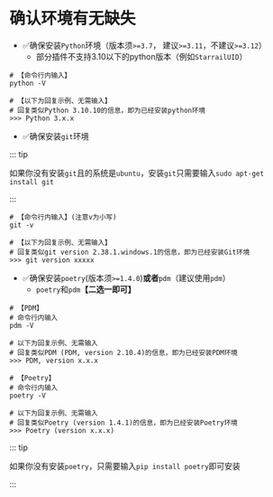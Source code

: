 # 确认环境有无缺失<Badge type="tip" text="简单" />

- ✅确保安装`Python`环境（版本须`>=3.7`， 建议`>=3.11`，不建议`>=3.12`）
  + 部分插件不支持3.10以下的python版本（例如`StarrailUID`）

```shell
# 【命令行内输入】
python -V

# 【以下为回复示例、无需输入】
# 回复类似Python 3.10.10的信息，即为已经安装python环境
>>> Python 3.x.x
```

- ✅确保安装`git`环境

::: tip

如果你没有安装`git`且的系统是`ubuntu`，安装`git`只需要输入`sudo apt-get install git`

:::

```shell
# 【命令行内输入】(注意v为小写)
git -v

# 【以下为回复示例、无需输入】
# 回复类似git version 2.38.1.windows.1的信息，即为已经安装Git环境
>>> git version xxxxx
```

- ✅确保安装`poetry`(版本须`>=1.4.0`)**或者**`pdm`（建议使用`pdm`）
  - `poetry`和`pdm`**【二选一即可】**


```shell
# 【PDM】
# 命令行内输入
pdm -V

# 以下为回复示例、无需输入
# 回复类似PDM (PDM, version 2.10.4)的信息，即为已经安装PDM环境
>>> PDM, version x.x.x
```

```shell
# 【Poetry】
# 命令行内输入
poetry -V

# 以下为回复示例、无需输入
# 回复类似Poetry (version 1.4.1)的信息，即为已经安装Poetry环境
>>> Poetry (version x.x.x)
```

::: tip

如果你没有安装`poetry`，只需要输入`pip install poetry`即可安装

:::